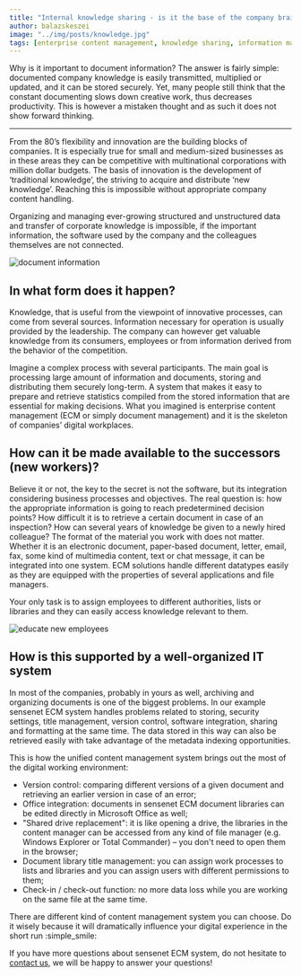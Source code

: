 ```yaml
---
title: "Internal knowledge sharing - is it the base of the company brain?"
author: balazskeszei
image: "../img/posts/knowledge.jpg"
tags: [enterprise content management, knowledge sharing, information management]
---
```


Why is it important to document information? The answer is fairly simple: documented company knowledge is easily transmitted, multiplied or updated, and it can be stored securely. Yet, many people still think that the constant documenting slows down creative work, thus decreases productivity. This is however a mistaken thought and as such it does not show forward thinking.

---

From the 80’s flexibility and innovation are the building blocks of companies. It is especially true for small and medium-sized businesses as in these areas they can be competitive with multinational corporations with million dollar budgets. The basis of innovation is the development of ‘traditional knowledge’, the striving to acquire and distribute ‘new knowledge’. Reaching this is impossible without appropriate company content handling.

Organizing and managing ever-growing structured and unstructured data and transfer of corporate knowledge is impossible, if the important information, the software used by the company and the colleagues themselves are not connected.

![document information](/img/posts/knowledgebase.jpg)

## In what form does it happen?
Knowledge, that is useful from the viewpoint of innovative processes, can come from several sources. Information necessary for operation is usually provided by the leadership. The company can however get valuable knowledge from its consumers, employees or from information derived from the behavior of the competition.

Imagine a complex process with several participants. The main goal is processing large amount of information and documents, storing and distributing them securely long-term. A system that makes it easy to prepare and retrieve statistics compiled from the stored information that are essential for making decisions. What you imagined is enterprise content management (ECM or simply document management) and it is the skeleton of companies’ digital workplaces.

## How can it be made available to the successors (new workers)?
Believe it or not, the key to the secret is not the software, but its integration considering business processes and objectives. The real question is: how the appropriate information is going to reach predetermined decision points? How difficult it is to retrieve a certain document in case of an inspection? How can several years of knowledge be given to a newly hired colleague?
The format of the material you work with does not matter. Whether it is an electronic document, paper-based document, letter, email, fax, some kind of multimedia content, text or chat message, it can be integrated into one system. ECM solutions handle different datatypes easily as they are equipped with the properties of several applications and file managers.

Your only task is to assign employees to different authorities, lists or libraries and they can easily access knowledge relevant to them.

![educate new employees](/img/posts/learn.jpg)

## How is this supported by a well-organized IT system
In most of the companies, probably in yours as well, archiving and organizing documents is one of the biggest problems. In our example sensenet ECM system handles problems related to storing, security settings, title management, version control, software integration, sharing and formatting at the same time. The data stored in this way can also be retrieved easily with take advantage of the metadata indexing opportunities.

This is how the unified content management system brings out the most of the digital working environment:

-	Version control: comparing different versions of a given document and retrieving an earlier version in case of an error;
-	Office integration: documents in sensenet ECM document libraries can be edited directly in Microsoft Office as well;
-	"Shared drive replacement": it is like opening a drive, the libraries in the content manager can be accessed from any kind of file manager (e.g. Windows Explorer or Total Commander) – you don't need to open them in the browser;
-	Document library title management: you can assign work processes to lists and libraries and you can assign users with different permissions to them;
-	Check-in / check-out function: no more data loss while you are working on the same file at the same time.

There are different kind of content management system you can choose. Do it wisely because it will dramatically influence your digital experience in the short run :simple_smile:

If you have more questions about sensenet ECM system, do not hesitate to [contact us](https://www.sensenet.com/contact), we will be happy to answer your questions!

